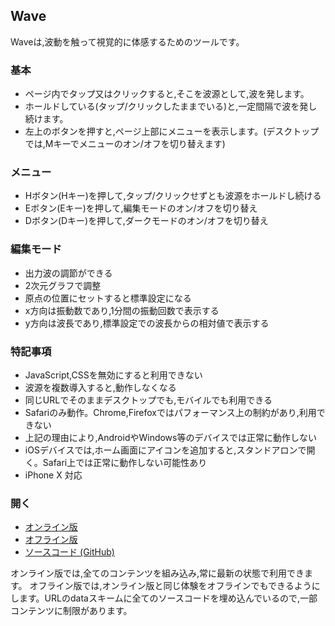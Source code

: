 ## Wave

Waveは,波動を触って視覚的に体感するためのツールです。

### 基本
- ページ内でタップ又はクリックすると,そこを波源として,波を発します。
- ホールドしている(タップ/クリックしたままでいる)と,一定間隔で波を発し続けます。
- 左上のボタンを押すと,ページ上部にメニューを表示します。(デスクトップでは,Mキーでメニューのオン/オフを切り替えます)

### メニュー
- Hボタン(Hキー)を押して,タップ/クリックせずとも波源をホールドし続ける
- Eボタン(Eキー)を押して,編集モードのオン/オフを切り替え
- Dボタン(Dキー)を押して,ダークモードのオン/オフを切り替え

### 編集モード
- 出力波の調節ができる
- 2次元グラフで調整
- 原点の位置にセットすると標準設定になる
- x方向は振動数であり,1分間の振動回数で表示する
- y方向は波長であり,標準設定での波長からの相対値で表示する

### 特記事項
- JavaScript,CSSを無効にすると利用できない
- 波源を複数導入すると,動作しなくなる
- 同じURLでそのままデスクトップでも,モバイルでも利用できる
- Safariのみ動作。Chrome,Firefoxではパフォーマンス上の制約があり,利用できない
- 上記の理由により,AndroidやWindows等のデバイスでは正常に動作しない
- iOSデバイスでは,ホーム画面にアイコンを追加すると,スタンドアロンで開く。Safari上では正常に動作しない可能性あり
- iPhone X 対応

### 開く
- [オンライン版](https://akimikimikimikimikimikimika.github.io/main/Wave/Wave.html "Waveオンライン版")
- [オフライン版](https://akimikimikimikimikimikimika.github.io/main/Wave/offline.html "Waveオフライン版")
- [ソースコード (GitHub)](https://github.com/akimikimikimikimikimikimika/main/tree/master/Wave "ソースコード")

オンライン版では,全てのコンテンツを組み込み,常に最新の状態で利用できます。
オフライン版では,オンライン版と同じ体験をオフラインでもできるようにします。URLのdataスキームに全てのソースコードを埋め込んでいるので,一部コンテンツに制限があります。
